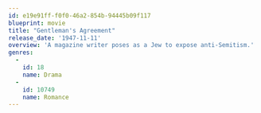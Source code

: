 ```yaml
---
id: e19e91ff-f0f0-46a2-854b-94445b09f117
blueprint: movie
title: "Gentleman's Agreement"
release_date: '1947-11-11'
overview: 'A magazine writer poses as a Jew to expose anti-Semitism.'
genres:
  -
    id: 18
    name: Drama
  -
    id: 10749
    name: Romance
---
```

